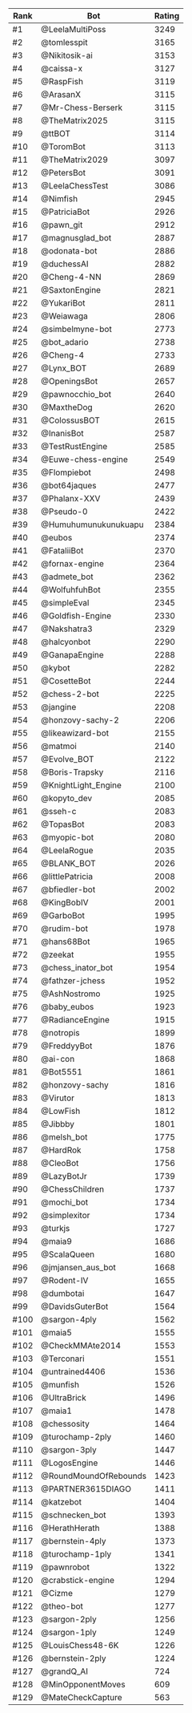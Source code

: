 Rank|Bot|Rating
---|---|---
#1|@LeelaMultiPoss|3249
#2|@tomlesspit|3165
#3|@Nikitosik-ai|3153
#4|@caissa-x|3127
#5|@RaspFish|3119
#6|@ArasanX|3115
#7|@Mr-Chess-Berserk|3115
#8|@TheMatrix2025|3115
#9|@ttBOT|3114
#10|@ToromBot|3113
#11|@TheMatrix2029|3097
#12|@PetersBot|3091
#13|@LeelaChessTest|3086
#14|@Nimfish|2945
#15|@PatriciaBot|2926
#16|@pawn_git|2912
#17|@magnusglad_bot|2887
#18|@odonata-bot|2886
#19|@duchessAI|2882
#20|@Cheng-4-NN|2869
#21|@SaxtonEngine|2821
#22|@YukariBot|2811
#23|@Weiawaga|2806
#24|@simbelmyne-bot|2773
#25|@bot_adario|2738
#26|@Cheng-4|2733
#27|@Lynx_BOT|2689
#28|@OpeningsBot|2657
#29|@pawnocchio_bot|2640
#30|@MaxtheDog|2620
#31|@ColossusBOT|2615
#32|@InanisBot|2587
#33|@TestRustEngine|2585
#34|@Euwe-chess-engine|2549
#35|@Flompiebot|2498
#36|@bot64jaques|2477
#37|@Phalanx-XXV|2439
#38|@Pseudo-0|2422
#39|@Humuhumunukunukuapu|2384
#40|@eubos|2374
#41|@FataliiBot|2370
#42|@fornax-engine|2364
#43|@admete_bot|2362
#44|@WolfuhfuhBot|2355
#45|@simpleEval|2345
#46|@Goldfish-Engine|2330
#47|@Nakshatra3|2329
#48|@halcyonbot|2290
#49|@GanapaEngine|2288
#50|@kybot|2282
#51|@CosetteBot|2244
#52|@chess-2-bot|2225
#53|@jangine|2208
#54|@honzovy-sachy-2|2206
#55|@likeawizard-bot|2155
#56|@matmoi|2140
#57|@Evolve_BOT|2122
#58|@Boris-Trapsky|2116
#59|@KnightLight_Engine|2100
#60|@kopyto_dev|2085
#61|@sseh-c|2083
#62|@TopasBot|2083
#63|@myopic-bot|2080
#64|@LeelaRogue|2035
#65|@BLANK_BOT|2026
#66|@littlePatricia|2008
#67|@bfiedler-bot|2002
#68|@KingBobIV|2001
#69|@GarboBot|1995
#70|@rudim-bot|1978
#71|@hans68Bot|1965
#72|@zeekat|1955
#73|@chess_inator_bot|1954
#74|@fathzer-jchess|1952
#75|@AshNostromo|1925
#76|@baby_eubos|1923
#77|@RadianceEngine|1915
#78|@notropis|1899
#79|@FreddyyBot|1876
#80|@ai-con|1868
#81|@Bot5551|1861
#82|@honzovy-sachy|1816
#83|@Virutor|1813
#84|@LowFish|1812
#85|@Jibbby|1801
#86|@melsh_bot|1775
#87|@HardRok|1758
#88|@CleoBot|1756
#89|@LazyBotJr|1739
#90|@ChessChildren|1737
#91|@mochi_bot|1734
#92|@simplexitor|1734
#93|@turkjs|1727
#94|@maia9|1686
#95|@ScalaQueen|1680
#96|@jmjansen_aus_bot|1668
#97|@Rodent-IV|1655
#98|@dumbotai|1647
#99|@DavidsGuterBot|1564
#100|@sargon-4ply|1562
#101|@maia5|1555
#102|@CheckMMAte2014|1553
#103|@Terconari|1551
#104|@untrained4406|1536
#105|@munfish|1526
#106|@UltraBrick|1496
#107|@maia1|1478
#108|@chessosity|1464
#109|@turochamp-2ply|1460
#110|@sargon-3ply|1447
#111|@LogosEngine|1446
#112|@RoundMoundOfRebounds|1423
#113|@PARTNER3615DIAGO|1411
#114|@katzebot|1404
#115|@schnecken_bot|1393
#116|@HerathHerath|1388
#117|@bernstein-4ply|1373
#118|@turochamp-1ply|1341
#119|@pawnrobot|1322
#120|@crabstick-engine|1294
#121|@Cizme|1279
#122|@theo-bot|1277
#123|@sargon-2ply|1256
#124|@sargon-1ply|1249
#125|@LouisChess48-6K|1226
#126|@bernstein-2ply|1224
#127|@grandQ_AI|724
#128|@MinOpponentMoves|609
#129|@MateCheckCapture|563
